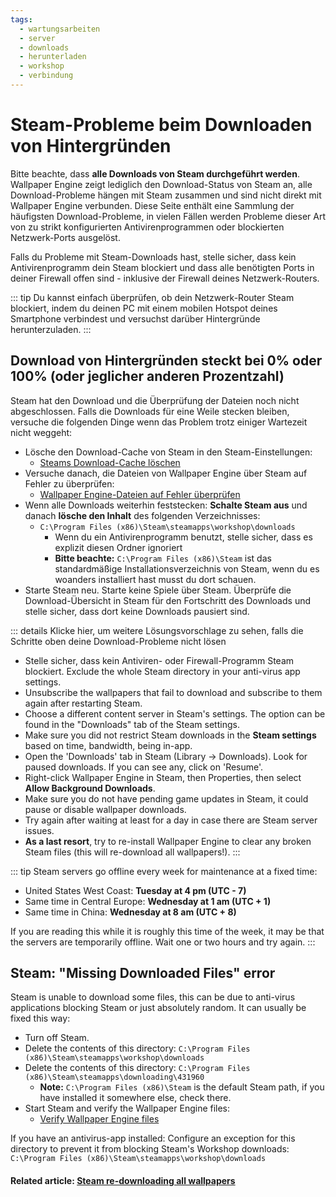 ```yaml
---
tags:
  - wartungsarbeiten
  - server
  - downloads
  - herunterladen
  - workshop
  - verbindung
---
```


# Steam-Probleme beim Downloaden von Hintergründen

Bitte beachte, dass **alle Downloads von Steam durchgeführt werden**. Wallpaper Engine zeigt lediglich den Download-Status von Steam an, alle Download-Probleme hängen mit Steam zusammen und sind nicht direkt mit Wallpaper Engine verbunden. Diese Seite enthält eine Sammlung der häufigsten Download-Probleme, in vielen Fällen werden Probleme dieser Art von zu strikt konfigurierten Antivirenprogrammen oder blockierten Netzwerk-Ports ausgelöst.

Falls du Probleme mit Steam-Downloads hast, stelle sicher, dass kein Antivirenprogramm dein Steam blockiert und dass alle benötigten Ports in deiner Firewall offen sind - inklusive der Firewall deines Netzwerk-Routers.

::: tip
Du kannst einfach überprüfen, ob dein Netzwerk-Router Steam blockiert, indem du deinen PC mit einem mobilen Hotspot deines Smartphone verbindest und versuchst darüber Hintergründe herunterzuladen.
:::

## Download von Hintergründen steckt bei 0% oder 100% (oder jeglicher anderen Prozentzahl)
Steam hat den Download und die Überprüfung der Dateien noch nicht abgeschlossen. Falls die Downloads für eine Weile stecken bleiben, versuche die folgenden Dinge wenn das Problem trotz einiger Wartezeit nicht weggeht:

* Lösche den Download-Cache von Steam in den Steam-Einstellungen:
  * [Steams Download-Cache löschen](https://support.steampowered.com/kb_article.php?ref=3134-TIAL-4638&l=german)
* Versuche danach, die Dateien von Wallpaper Engine über Steam auf Fehler zu überprüfen:
  * [Wallpaper Engine-Dateien auf Fehler überprüfen](https://support.steampowered.com/kb_article.php?ref=2037-QEUH-3335&l=german)
* Wenn alle Downloads weiterhin feststecken: **Schalte Steam aus** und danach **lösche den Inhalt** des folgenden Verzeichnisses:
  * `C:\Program Files (x86)\Steam\steamapps\workshop\downloads`
    * Wenn du ein Antivirenprogramm benutzt, stelle sicher, dass es explizit diesen Ordner ignoriert
    * **Bitte beachte:** `C:\Program Files (x86)\Steam` ist das standardmäßige Installationsverzeichnis von Steam, wenn du es woanders installiert hast musst du dort schauen.
* Starte Steam neu. Starte keine Spiele über Steam. Überprüfe die Download-Übersicht in Steam für den Fortschritt des Downloads und stelle sicher, dass dort keine Downloads pausiert sind.

::: details
Klicke hier, um weitere Lösungsvorschlage zu sehen, falls die Schritte oben deine Download-Probleme nicht lösen
* Stelle sicher, dass kein Antiviren- oder Firewall-Programm Steam blockiert. Exclude the whole Steam directory in your anti-virus app settings.
* Unsubscribe the wallpapers that fail to download and subscribe to them again after restarting Steam.
* Choose a different content server in Steam's settings. The option can be found in the "Downloads" tab of the Steam settings.
* Make sure you did not restrict Steam downloads in the **Steam settings** based on time, bandwidth, being in-app.
* Open the 'Downloads' tab in Steam (Library -> Downloads). Look for paused downloads. If you can see any, click on 'Resume'.
* Right-click Wallpaper Engine in Steam, then Properties, then select **Allow Background Downloads**.
* Make sure you do not have pending game updates in Steam, it could pause or disable wallpaper downloads.
* Try again after waiting at least for a day in case there are Steam server issues.
* **As a last resort**, try to re-install Wallpaper Engine to clear any broken Steam files (this will re-download all wallpapers!).
:::

::: tip
Steam servers go offline every week for maintenance at a fixed time:

* United States West Coast: **Tuesday at 4 pm (UTC - 7)**
* Same time in Central Europe: **Wednesday at 1 am (UTC + 1)**
* Same time in China: **Wednesday at 8 am (UTC + 8)**

If you are reading this while it is roughly this time of the week, it may be that the servers are temporarily offline. Wait one or two hours and try again.
:::

## Steam: "Missing Downloaded Files" error

Steam is unable to download some files, this can be due to anti-virus applications blocking Steam or just absolutely random. It can usually be fixed this way:

* Turn off Steam.
* Delete the contents of this directory: `C:\Program Files (x86)\Steam\steamapps\workshop\downloads`
* Delete the contents of this directory: `C:\Program Files (x86)\Steam\steamapps\downloading\431960`
  * **Note:** `C:\Program Files (x86)\Steam` is the default Steam path, if you have installed it somewhere else, check there.
* Start Steam and verify the Wallpaper Engine files:
  * [Verify Wallpaper Engine files](https://support.steampowered.com/kb_article.php?ref=2037-QEUH-3335&l=german)

If you have an antivirus-app installed: Configure an exception for this directory to prevent it from blocking Steam's Workshop downloads: `C:\Program Files (x86)\Steam\steamapps\workshop\downloads`

#### Related article: [Steam re-downloading all wallpapers](/steam/redownload)